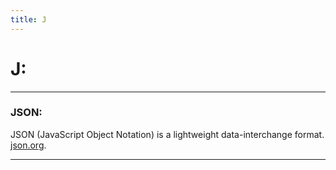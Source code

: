 ```yaml
---
title: J
---
```


# **J:** 

___

### **JSON:**
JSON (JavaScript Object Notation) is a lightweight data-interchange format. [json.org](json.org).

___
